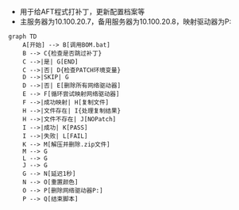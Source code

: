 - 用于给AFT程式打补丁，更新配置档案等
- 主服务器为10.100.20.7，备用服务器为10.100.20.8，映射驱动器为P:

```mermaid
graph TD
    A[开始] --> B[调用BOM.bat]
    B --> C{检查是否跳过补丁}
    C -->|是| G[END]
    C -->|否| D{检查PATCH环境变量}
    D -->|SKIP| G
    D -->|否| E[删除所有网络驱动器]
    E --> F[循环尝试映射网络驱动器]
    F -->|成功映射| H[复制文件]
    H -->|文件存在| I{处理复制结果}
    H -->|文件不存在| J[NOPatch]
    I -->|成功| K[PASS]
    I -->|失败| L[FAIL]
    K --> M[解压并删除.zip文件]
    M --> G
    L --> G
    J --> G
    G --> N[延迟1秒]
    N --> O[重置颜色]
    O --> P[删除网络驱动器P:]
    P --> Q[结束脚本]
